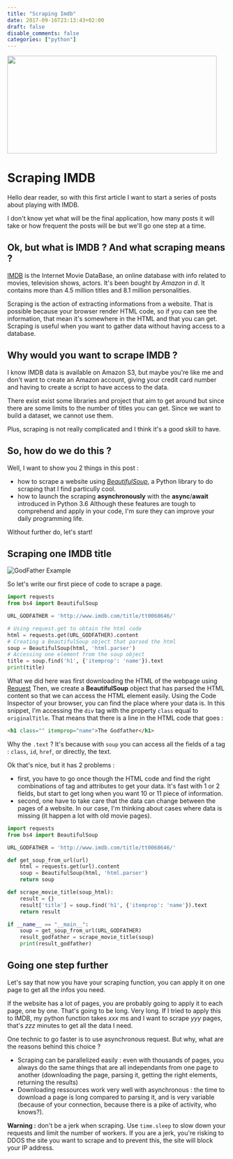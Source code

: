 ```yaml
---
title: "Scraping Imdb"
date: 2017-09-16T23:13:43+02:00
draft: false
disable_comments: false
categories: ["python"]
---
```

[//TODO]: <> (Find date Amazon buying IMDB)
[//TODO]: <> (Precise the version of the code+where to find it)
[//TODO]: <> (Time the scraping function and how many pages in IMDB)
[//TODO]: <> (Time the different parts of the program)

<img src="/blog/01-imdb-scraping/01-imdb-logo-resize.png" width="480" height="224" />

# Scraping IMDB

Hello dear reader,
so with this first article I want to start
a series of posts about playing with IMDB.

I don't know yet what will be the final application,
how many posts it will take
or how frequent the posts will be
but we'll go one step at a time.

## Ok, but what is IMDB ? And what scraping means ?

[IMDB](http://www.imdb.com/) is the Internet Movie DataBase,
an online database with info related to movies, television shows, actors.
It's been bought by _Amazon_ in *d*.
It contains more than 4.5 million titles
and 8.1 million personalities.

Scraping is the action of extracting informations from a website.
That is possible because your browser render HTML code,
so if you can see the information, that mean it's somewhere in the HTML and that you can get.
Scraping is useful when you want to gather data without having access to a database.

## Why would you want to scrape IMDB ?

I know IMDB data is available on Amazon S3,
but maybe you're like me and don't want to create an Amazon account,
giving your credit card number and having to create a script to have access to the data.

There exist exist some libraries and project that aim to get around
but since there are some limits to the number of titles you can get.
Since we want to build a dataset,
we cannot use them.

Plus, scraping is not really complicated and
I think it's a good skill to have.

## So, how do we do this ?

Well, I want to show you 2 things in this post :

* how to scrape a website using [*BeautifulSoup*](https://www.crummy.com/software/BeautifulSoup/),
    a Python library to do scraping that I find particully cool.
* how to launch the scraping __asynchronously__ with the **async**/**await**
    introduced in Python 3.6
Although these features are tough to comprehend and apply in your code,
I'm sure they can improve your daily programming life.

Without further do, let's start!

## Scraping one IMDB title

![GodFather Example](/blog/01-imdb-scraping/01-godfather-example.png)

So let's write our first piece of code to scrape a page.

```python
import requests
from bs4 import BeautifulSoup

URL_GODFATHER = 'http://www.imdb.com/title/tt0068646/'

# Using request.get to obtain the html code
html = requests.get(URL_GODFATHER).content
# Creating a BeautifulSoup object that parsed the html
soup = BeautifulSoup(html, 'html.parser')
# Accessing one element from the soup object
title = soup.find('h1', {'itemprop': 'name'}).text
print(title)
```

What we did here was first downloading the HTML of the webpage using [Request](http://docs.python-requests.org/en/master/)
Then, we create a __BeautifulSoup__ object that has parsed the HTML content
so that we can access the HTML element easily.
Using the Code Inspector of your browser,
you can find the place where your data is.
In this snippet, I'm accessing the `div` tag
with the property `class` equal to `originalTitle`.
That means that there is a line in the HTML code that goes :
```html
<h1 class="" itemprop="name">The Godfather</h1>
```

Why the `.text` ?
It's because with `soup` you can access all the fields of a tag :
`class`, `id`, `href`, or directly, the text.

Ok that's nice, but it has 2 problems :

* first, you have to go once though the HTML code and
    find the right combinations of tag and attributes to get your data.
    It's fast with 1 or 2 fields,
    but start to get long when you want 10 or 11 piece of information.
* second, one have to take care that the data can change between
    the pages of a website.
    In our case, I'm thinking about cases where data is missing
    (it happen a lot with old movie pages).

```python
import requests
from bs4 import BeautifulSoup

URL_GODFATHER = 'http://www.imdb.com/title/tt0068646/'

def get_soup_from_url(url)
    html = requests.get(url).content
    soup = BeautifulSoup(html, 'html.parser')
    return soup

def scrape_movie_title(soup_html):
    result = {}
    result['title'] = soup.find('h1', {'itemprop': 'name'}).text
    return result

if __name__ == "__main__":
    soup = get_soup_from_url(URL_GODFATHER)
    result_godfather = scrape_movie_title(soup)
    print(result_godfather)
```

## Going one step further

Let's say that now you have your scraping function,
you can apply it on one page to get all the infos you need.

If the website has a lot of pages,
you are probably going to apply it to each page,
one by one.
That's going to be long. Very long.
If I tried to apply this to IMDB,
my python function takes *xxx* ms
and I want to scrape *yyy* pages,
that's *zzz* minutes to get all the data I need.

One technic to go faster is to use asynchronous request.
But why, what are the reasons behind this choice ?

* Scraping can be parallelized easily :
    even with thousands of pages, you always do the same things
    that are all independants from one page to another
    (downloading the page, parsing it, getting the right elements, returning the results)
* Downloading ressources work very well with asynchronous :
    the time to download a page is long compared to parsing it,
    and is very variable
    (because of your connection, because there is a pike of activity, who knows?).

**Warning :** don't be a jerk when scraping.
Use `time.sleep` to slow down your requests
and limit the number of workers.
If you are a jerk,
you're risking to DDOS the site you want to scrape
and to prevent this, the site will block your IP address.
